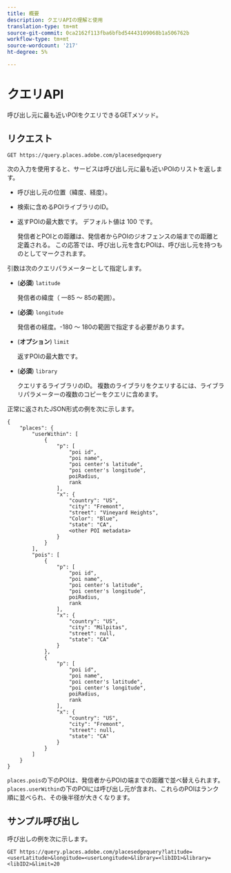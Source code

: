 ```yaml
---
title: 概要
description: クエリAPIの理解と使用
translation-type: tm+mt
source-git-commit: 0ca2162f113fba6bfbd54443109068b1a506762b
workflow-type: tm+mt
source-wordcount: '217'
ht-degree: 5%

---
```




# クエリAPI

呼び出し元に最も近いPOIをクエリできるGETメソッド。

## リクエスト

```text
GET https://query.places.adobe.com/placesedgequery
```

次の入力を使用すると、サービスは呼び出し元に最も近いPOIのリストを返します。

* 呼び出し元の位置（緯度、経度）。
* 検索に含めるPOIライブラリのID。
* 返すPOIの最大数です。  デフォルト値は 100 です。

   発信者とPOIとの距離は、発信者からPOIのジオフェンスの端までの距離と定義される。 この応答では、呼び出し元を含むPOIは、呼び出し元を持つものとしてマークされます。

引数は次のクエリパラメーターとして指定します。

* (**必須**) `latitude`

   発信者の緯度（ —85 ～ 85の範囲）。
* (**必須**) `longitude`

   発信者の経度。-180 ～ 180の範囲で指定する必要があります。

* (**オプション**) `limit`

   返すPOIの最大数です。

* (**必須**) `library`

   クエリするライブラリのID。 複数のライブラリをクエリするには、ライブラリパラメーターの複数のコピーをクエリに含めます。

正常に返されたJSON形式の例を次に示します。

```markup
{
    "places": {
        "userWithin": [
            {
                "p": [
                    "poi id",
                    "poi name",
                    "poi center's latitude",
                    "poi center's longitude",
                    poiRadius,
                    rank
                ],
                "x": {
                    "country": "US",
                    "city": "Fremont",
                    "street": "Vineyard Heights",
                    "Color": "Blue",
                    "state": "CA",
                    <other POI metadata>
                }
            }
        ],
        "pois": [
            {
                "p": [
                    "poi id",
                    "poi name",
                    "poi center's latitude",
                    "poi center's longitude",
                    poiRadius,
                    rank
                ],
                "x": {
                    "country": "US",
                    "city": "Milpitas",
                    "street": null,
                    "state": "CA"
                }
            },
            {
                "p": [
                    "poi id",
                    "poi name",
                    "poi center's latitude",
                    "poi center's longitude",
                    poiRadius,
                    rank
                ],
                "x": {
                    "country": "US",
                    "city": "Fremont",
                    "street": null,
                    "state": "CA"
                }
            }
        ]
    }
}
```

`places.pois`の下のPOIは、発信者からPOIの端までの距離で並べ替えられます。 `places.userWithin`の下のPOIには呼び出し元が含まれ、これらのPOIはランク順に並べられ、その後半径が大きくなります。

## サンプル呼び出し

呼び出しの例を次に示します。

```text
GET https://query.places.adobe.com/placesedgequery?latitude=<userLatitude>&longitude=<userLongitude>&library=<libID1>&library=<libID2>&limit=20
```
